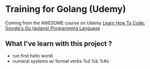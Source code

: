 # Training for Golang (Udemy)
Coming from the AWESOME course on Udemy [Learn How To Code: Google's Go (golang) Programming Language](https://www.udemy.com/learn-how-to-code/learn/v4/)

## What I've learn with this project ?

- run first hello world
- numeral systems w/ format verbs %d %b %#x